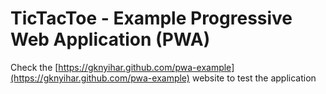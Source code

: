 # TicTacToe - Example Progressive Web Application (PWA)

Check the [https://gknyihar.github.com/pwa-example](https://gknyihar.github.com/pwa-example) website to test the application

